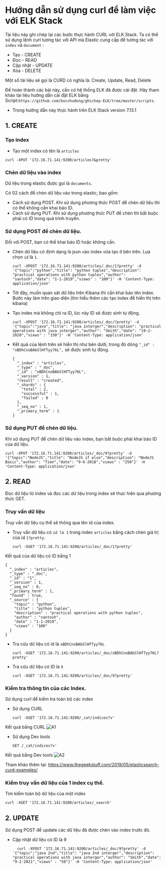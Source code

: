 # Hướng dẫn sử dụng curl để làm việc với ELK Stack


Tài liệu này ghi chép lại các bước thực hành CURL với ELK Stack. Ta có thể sử dụng  lệnh curl tương tác với API mà Elastic cung cấp để tương tác với `index` và `document` :
- Tạo  - CREATE 
- Đọc  - READ
- Cập nhật - UPDATE
- Xóa - DELETE

Một số tài liệu sẽ gọi là CURD có nghĩa là: Create, Update, Read, Delete
 
Để hoàn thành các bài này, cần có hệ thống ELK đã được cài đặt. Hãy tham khảo tài liệu hướng dẫn cài đặt ELK bằng Script:`https://github.com/hocchudong/ghichep-ELK/tree/master/scripts`.

- Trong hướng dẫn này thực hành trên ELK Stack version 7.13.1

## 1. CREATE

### Tạo index

- Tạo một index có tên là `articles`
```
curl -XPUT '172.16.71.141:9200/articles?&pretty'
```

### Chèn dữ liệu vào index

Dữ liệu trong elastic được gọi là `documents`.

Có 02 cách để chèn dữ liệu vào trong elastic, bao gồm: 
- Cách sử dụng POST. Khi sử dụng phương thức POST để chèn dữ liệu thì có thể không cần khai báo ID.
- Cách sử dụng PUT. Khi sử dụng phương thức PUT để chén thì bắt buộc phải có ID trong quá trình truyền.

### Sử dụng POST để chèn dữ liệu.

Đối với POST, bạn có thể khai báo ID hoặc không cần.

- Chèn dữ liệu có định dạng là json vào index vừa tạo ở bên trên. Lựa chọn `id` là `1`.
  ``` 
  curl -XPOST '172.16.71.141:9200/articles/_doc/1?pretty' -d '{"topic":"python","title": "python tuples","description": "practical operations with python tuples","author": "santosh","date": "1-1-2019","views" : "100"}' -H 'Content-Type: application/json'
  ```

-  Tới đây, muốn quan sát dữ liệu trên Kibana thì cần khai báo tên index. Bước này làm trên giao diện (tìm hiểu thêm các tạo index để hiển thị trên kibana)

- Tạo index mà không chỉ ra ID, lúc này ID sẽ được sinh tự động.
  ```
  curl -XPOST '172.16.71.141:9200/articles/_doc/?pretty' -d '{"topic":"java","title": "java interger","description": "practical operations with java interger","author": "Smith","date": "19-2-2020","views" : "150"}' -H 'Content-Type: application/json'
  ```

- Kết quả của lệnh trên sẽ hiển thị như bên dưới, trong đó dòng `"_id" : "xBDhCnoBAbSlHfTyy76L",` sẽ được sinh tự động. 
  ```
  {
    "_index" : "articles",
    "_type" : "_doc",
    "_id" : "xBDhCnoBAbSlHfTyy76L",
    "_version" : 1,
    "result" : "created",
    "_shards" : {
      "total" : 2,
      "successful" : 1,
      "failed" : 0
    },
    "_seq_no" : 1,
    "_primary_term" : 1
  }
  ```

### Sử dụng PUT để chèn dữ liệu.

Khi sử dụng PUT để chèn dữ liệu vào index, bạn bắt buộc phải khai báo ID của  dữ liệu.
  ```
  curl -XPUT '172.16.71.141:9200/articles/_doc/9?pretty' -d '{"topic":"NodeJS","title": "NodeJS if else","description": "NodeJS Basic","author": "Tien","date": "9-6-2018","views" : "250"}' -H 'Content-Type: application/json'
  ```

## 2. READ 

Đọc dữ liệu từ index và đọc các dữ liệu trong index sẽ thực hiện qua phương thức GET.

### Truy vấn dữ liệu 
Truy vấn dữ liệu cụ thể sẽ thông qua tên id của index.

- Truy vấn dữ liệu có `id là 1` trong index `articles` bằng cách chèn giá trị của id `1?pretty`.
  ```
  curl -XGET '172.16.71.141:9200/articles/_doc/1?pretty'
  ```

Kết quả của dữ liệu có ID bằng 1
  ```
  {
    "_index" : "articles",
    "_type" : "_doc",
    "_id" : "1",
    "_version" : 1,
    "_seq_no" : 0,
    "_primary_term" : 1,
    "found" : true,
    "_source" : {
      "topic" : "python",
      "title" : "python tuples",
      "description" : "practical operations with python tuples",
      "author" : "santosh",
      "date" : "1-1-2019",
      "views" : "100"
    }
  }
  ```
- Tra cứu dữ liệu có id là `xBDhCnoBAbSlHfTyy76L`
  ```
  curl -XGET '172.16.71.141:9200/articles/_doc/xBDhCnoBAbSlHfTyy76L?pretty'
  ```

- Tra cứu dữ liệu có ID là `9`
  ```
  curl -XGET '172.16.71.141:9200/articles/_doc/9?pretty'
  ```

### Kiểm tra thông tin của các Index.

Sử dụng curl để kiểm tra toàn bộ các index

- Sử dụng CURL
  ```
  curl -XGET '172.16.71.141:9200/_cat/indices?v'
  ```
Kết quả bằng CURL
![A1](https://image.prntscr.com/image/EIZRcwnDTSW4MprTbG32cQ.png)

- Sử dụng Dev tools
  ```
  GET /_cat/indices?v'
  ```

Kết quả bằng Dev tools
![A2](https://image.prntscr.com/image/9aGV4y5pTvKhn3lHngLqdA.png)


Tham khảo thêm tại: https://www.thegeekstuff.com/2019/05/elasticsearch-curd-examples/

### Kiểm truy vấn dữ liệu của 1 index cụ thể.

Tìm kiểm toàn bộ dữ liệu của một index

```
curl -XGET '172.16.71.141:9200/articles/_search'
```


## 2. UPDATE 

Sử dụng POST để update các dữ liệu đã được chèn vào index trước đó.

- Cập nhật dữ liệu có ID là 9
  ```
    curl -XPOST '172.16.71.141:9200/articles/_doc/9?pretty' -d '{"topic":"java 2nd","title": "java 2nd interger","description": "practical operations with java interger","author": "Smith","date": "9-2-2021","views" : "50"}' -H 'Content-Type: application/json'
    ```